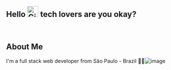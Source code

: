 ## Hello <img src="https://images.squarespace-cdn.com/content/v1/54977070e4b0fde3269600d0/1428584977582-KQ1DPBZ42NQ5Q4Y5NOE3/image-asset.gif" alt="Girl in a jacket" width="30" height="30"> tech lovers are you okay?

<br>

## About Me

I'm a full stack web developer from São Paulo - Brazil 🧑‍💻![image](https://user-images.githubusercontent.com/101267761/221330325-8b854f6e-981b-4929-b6a6-4b3321d41987.png)
